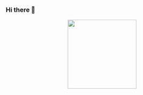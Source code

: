 ### Hi there 👋

<div align="center">
  <a href="https://github.com/mauroree">
  
  <img height="180em" src="https://github-readme-stats.vercel.app/api/top-langs/?username=mauroree&layout=compact&langs_count=7&theme=dark"/>
</div>
  
